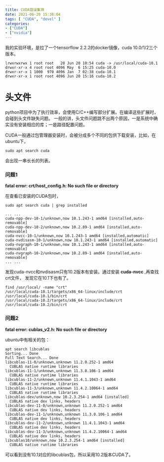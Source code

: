 ```yaml
---
title: CUDA错误集锦
date: 2021-06-20 15:38:04
tags: [ "CUDA", "devel" ]
categories:
- ["CUDA"]
- ["nvidia"]
---
```


我的实验环境，是拉了一个tensorflow 2.2.2的docker镜像，cuda 10.0/1/2三个版本。
```
lrwxrwxrwx 1 root root   20 Jun 20 10:54 cuda -> /usr/local/cuda-10.1
drwxr-xr-x 4 root root 4096 May  6 15:25 cuda-10.0
drwxr-xr-x 1 1000  970 4096 Jan  7 02:38 cuda-10.1
drwxr-xr-x 1 root root 4096 Jun 20 15:16 cuda-10.2
```

# 头文件
python项目中为了执行效率，会使用C/C++编写部分扩展。在编译这些扩展时，会碰到头文件缺失问题。
一般的讲，头文件问题跳不出两个原因，一是系统中确实没有安装相应的库；一是路径配置问题。

CUDA一般通过包管理器安装时，会被分成多个不同的包供下载安装，比如，在ubuntu下，
```
sudo apt search cuda
```
会出现一串长长的列表。

### 问题1  
**fatal error: crt/host_config.h: No such file or directory**

在查看已安装的CUDA包时，
```
sudo apt search cuda | grep installed

... ...
cuda-npp-dev-10-1/unknown,now 10.1.243-1 amd64 [installed,auto-removable]
cuda-npp-dev-10-2/unknown,now 10.2.89-1 amd64 [installed,auto-removable]
cuda-nvcc-10-1/unknown,now 10.1.243-1 amd64 [installed,automatic]
cuda-nvdisasm-10-1/unknown,now 10.1.243-1 amd64 [installed,automatic]
cuda-nvgraph-10-1/unknown,now 10.1.243-1 amd64 [installed,auto-removable]
cuda-nvgraph-10-2/unknown,now 10.2.89-1 amd64 [installed,auto-removable]
... ...
```
发现cuda-nvcc和nvdisasm只有10.2版本有安装。通过安装 **cuda-nvcc** ,再查找crt文件，
发现它在10.1下也有了。
```
find /usr/local/ -name "crt"
/usr/local/cuda-10.1/targets/x86_64-linux/include/crt
/usr/local/cuda-10.1/bin/crt
/usr/local/cuda-10.2/targets/x86_64-linux/include/crt
/usr/local/cuda-10.2/bin/crt
```

### 问题2

**fatal error: cublas_v2.h: No such file or directory**

ubuntu中有相关的包：
```
apt search libcublas
Sorting... Done
Full Text Search... Done
libcublas-11-0/unknown,unknown 11.2.0.252-1 amd64
  CUBLAS native runtime libraries
libcublas-11-1/unknown,unknown 11.3.0.106-1 amd64
  CUBLAS native runtime libraries
libcublas-11-2/unknown,unknown 11.4.1.1043-1 amd64
  CUBLAS native runtime libraries
libcublas-11-3/unknown,unknown 11.4.2.10064-1 amd64
  CUBLAS native runtime libraries
libcublas-dev/unknown,now 10.2.3.254-1 amd64 [installed]
  CUBLAS native dev links, headers
libcublas-dev-11-0/unknown,unknown 11.2.0.252-1 amd64
  CUBLAS native dev links, headers
libcublas-dev-11-1/unknown,unknown 11.3.0.106-1 amd64
  CUBLAS native dev links, headers
libcublas-dev-11-2/unknown,unknown 11.4.1.1043-1 amd64
  CUBLAS native dev links, headers
libcublas-dev-11-3/unknown,unknown 11.4.2.10064-1 amd64
  CUBLAS native dev links, headers
libcublas10/unknown,now 10.2.3.254-1 amd64 [installed]
  CUBLAS native runtime libraries

```
可以看到没有10.1对应的libcublas包，所以采用10.2版本CUDA了。
